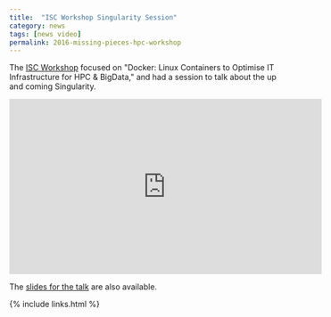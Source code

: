 ```yaml
---
title:  "ISC Workshop Singularity Session"
category: news
tags: [news video]
permalink: 2016-missing-pieces-hpc-workshop
---
```



The <a href="http://qnib.org/isc/" target="_blank">ISC Workshop</a> focused on "Docker: Linux Containers to Optimise IT Infrastructure for HPC & BigData," and had a session to talk about the up and coming Singularity.

<iframe width="560" height="315" src="https://www.youtube.com/embed/IC74-Zz3J9Q?list=PLfE3_wJGw9KS0Zcl1KEEzziRMT5rYtGXv" frameborder="0" allowfullscreen></iframe>

The <a href="http://qnib.org/data/isc2016/3_missing_pieces.pdf" target="_blank">slides for the talk</a> are also available.

{% include links.html %}
